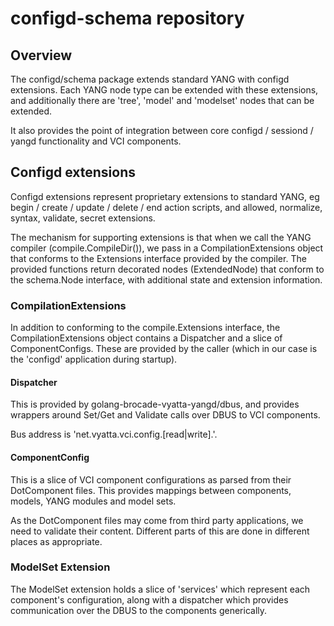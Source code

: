 # configd-schema repository

## Overview

The configd/schema package extends standard YANG with configd extensions.
Each YANG node type can be extended with these extensions, and additionally
there are 'tree', 'model' and 'modelset' nodes that can be extended.

It also provides the point of integration between core configd / sessiond /
yangd functionality and VCI components.

## Configd extensions

Configd extensions represent proprietary extensions to standard YANG, eg
begin / create / update / delete / end action scripts, and allowed,
normalize, syntax, validate, secret extensions.

The mechanism for supporting extensions is that when we call the YANG
compiler (compile.CompileDir()), we pass in a CompilationExtensions object
that conforms to the Extensions interface provided by the compiler.  The
provided functions return decorated nodes (ExtendedNode) that conform to
the schema.Node interface, with additional state and extension information.

### CompilationExtensions

In addition to conforming to the compile.Extensions interface, the
CompilationExtensions object contains a Dispatcher and a slice of
ComponentConfigs.  These are provided by the caller (which in our case
is the 'configd' application during startup).

#### Dispatcher

This is provided by golang-brocade-vyatta-yangd/dbus, and provides wrappers
around Set/Get and Validate calls over DBUS to VCI components.

Bus address is 'net.vyatta.vci.config.[read|write].<method>'.

#### ComponentConfig

This is a slice of VCI component configurations as parsed from their
DotComponent files.  This provides mappings between components, models,
YANG modules and model sets.

As the DotComponent files may come from third party applications, we need to
validate their content.  Different parts of this are done in different
places as appropriate.

### ModelSet Extension

The ModelSet extension holds a slice of 'services' which represent each
component's configuration, along with a dispatcher which provides
communication over the DBUS to the components generically.

